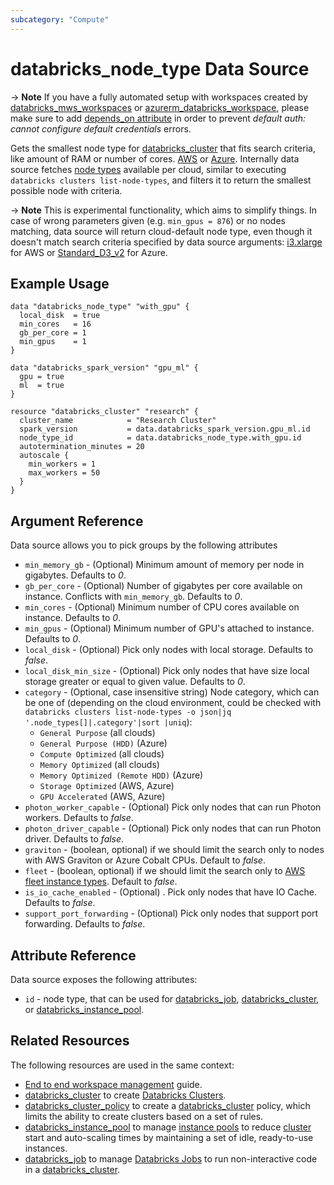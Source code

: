 ```yaml
---
subcategory: "Compute"
---
```

# databricks_node_type Data Source

-> **Note** If you have a fully automated setup with workspaces created by [databricks_mws_workspaces](../resources/mws_workspaces.md) or [azurerm_databricks_workspace](https://registry.terraform.io/providers/hashicorp/azurerm/latest/docs/resources/databricks_workspace), please make sure to add [depends_on attribute](../guides/troubleshooting.md#data-resources-and-authentication-is-not-configured-errors) in order to prevent _default auth: cannot configure default credentials_ errors.

Gets the smallest node type for [databricks_cluster](../resources/cluster.md) that fits search criteria, like amount of RAM or number of cores. [AWS](https://databricks.com/product/aws-pricing/instance-types) or [Azure](https://azure.microsoft.com/en-us/pricing/details/databricks/). Internally data source fetches [node types](https://docs.databricks.com/dev-tools/api/latest/clusters.html#list-node-types) available per cloud, similar to executing `databricks clusters list-node-types`, and filters it to return the smallest possible node with criteria.

-> **Note** This is experimental functionality, which aims to simplify things. In case of wrong parameters given (e.g. `min_gpus = 876`) or no nodes matching, data source will return cloud-default node type, even though it doesn't match search criteria specified by data source arguments: [i3.xlarge](https://aws.amazon.com/ec2/instance-types/i3/) for AWS or [Standard_D3_v2](https://docs.microsoft.com/en-us/azure/cloud-services/cloud-services-sizes-specs#dv2-series) for Azure.

## Example Usage

```hcl
data "databricks_node_type" "with_gpu" {
  local_disk  = true
  min_cores   = 16
  gb_per_core = 1
  min_gpus    = 1
}

data "databricks_spark_version" "gpu_ml" {
  gpu = true
  ml  = true
}

resource "databricks_cluster" "research" {
  cluster_name            = "Research Cluster"
  spark_version           = data.databricks_spark_version.gpu_ml.id
  node_type_id            = data.databricks_node_type.with_gpu.id
  autotermination_minutes = 20
  autoscale {
    min_workers = 1
    max_workers = 50
  }
}
```

## Argument Reference

Data source allows you to pick groups by the following attributes

* `min_memory_gb` - (Optional) Minimum amount of memory per node in gigabytes. Defaults to _0_.
* `gb_per_core` - (Optional) Number of gigabytes per core available on instance. Conflicts with `min_memory_gb`. Defaults to _0_.
* `min_cores` - (Optional) Minimum number of CPU cores available on instance. Defaults to _0_.
* `min_gpus` - (Optional) Minimum number of GPU's attached to instance. Defaults to _0_.
* `local_disk` - (Optional) Pick only nodes with local storage. Defaults to _false_.
* `local_disk_min_size` - (Optional) Pick only nodes that have size local storage greater or equal to given value. Defaults to _0_.
* `category` - (Optional, case insensitive string) Node category, which can be one of (depending on the cloud environment, could be checked with `databricks clusters list-node-types -o json|jq '.node_types[]|.category'|sort |uniq`):
  * `General Purpose` (all clouds)
  * `General Purpose (HDD)` (Azure)
  * `Compute Optimized` (all clouds)
  * `Memory Optimized` (all clouds)
  * `Memory Optimized (Remote HDD)` (Azure)
  * `Storage Optimized` (AWS, Azure)
  * `GPU Accelerated` (AWS, Azure)
* `photon_worker_capable` - (Optional) Pick only nodes that can run Photon workers. Defaults to _false_.
* `photon_driver_capable` - (Optional) Pick only nodes that can run Photon driver. Defaults to _false_.
* `graviton` - (boolean, optional)  if we should limit the search only to nodes with AWS Graviton or Azure Cobalt CPUs. Default to _false_.
* `fleet` - (boolean, optional)  if we should limit the search only to [AWS fleet instance types](https://docs.databricks.com/compute/aws-fleet-instances.html). Default to _false_.
* `is_io_cache_enabled` - (Optional) . Pick only nodes that have IO Cache. Defaults to _false_.
* `support_port_forwarding` - (Optional) Pick only nodes that support port forwarding. Defaults to _false_.

## Attribute Reference

Data source exposes the following attributes:

* `id` - node type, that can be used for [databricks_job](../resources/job.md), [databricks_cluster](../resources/cluster.md), or [databricks_instance_pool](../resources/instance_pool.md).

## Related Resources

The following resources are used in the same context:

* [End to end workspace management](../guides/workspace-management.md) guide.
* [databricks_cluster](../resources/cluster.md) to create [Databricks Clusters](https://docs.databricks.com/clusters/index.html).
* [databricks_cluster_policy](../resources/cluster_policy.md) to create a [databricks_cluster](../resources/cluster.md) policy, which limits the ability to create clusters based on a set of rules.
* [databricks_instance_pool](../resources/instance_pool.md) to manage [instance pools](https://docs.databricks.com/clusters/instance-pools/index.html) to reduce [cluster](../resources/cluster.md) start and auto-scaling times by maintaining a set of idle, ready-to-use instances.
* [databricks_job](../resources/job.md) to manage [Databricks Jobs](https://docs.databricks.com/jobs.html) to run non-interactive code in a [databricks_cluster](../resources/cluster.md).
